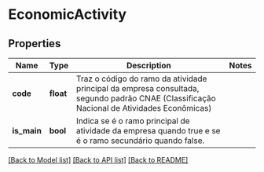 # EconomicActivity

## Properties
Name | Type | Description | Notes
------------ | ------------- | ------------- | -------------
**code** | **float** | Traz o código do ramo da atividade principal da empresa consultada, segundo padrão CNAE (Classificação Nacional de Atividades Econômicas)  | 
**is_main** | **bool** | Indica se é o ramo principal de atividade da empresa quando true e se é o ramo secundário quando false. | 

[[Back to Model list]](../README.md#documentation-for-models) [[Back to API list]](../README.md#documentation-for-api-endpoints) [[Back to README]](../README.md)


